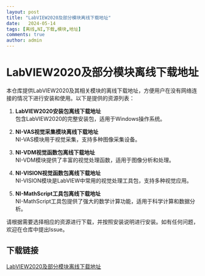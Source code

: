 ```yaml
---
layout: post
title: "LabVIEW2020及部分模块离线下载地址"
date:   2024-05-14
tags: [离线,NI,下载,模块,地址]
comments: true
author: admin
---
```

# LabVIEW2020及部分模块离线下载地址

本仓库提供LabVIEW2020及其相关模块的离线下载地址，方便用户在没有网络连接的情况下进行安装和使用。以下是提供的资源列表：

1. **LabVIEW2020安装包离线下载地址**  
   包含LabVIEW2020的完整安装包，适用于Windows操作系统。

2. **NI-VAS视觉采集模块离线下载地址**  
   NI-VAS模块用于视觉采集，支持多种图像采集设备。

3. **NI-VDM视觉函数包离线下载地址**  
   NI-VDM模块提供了丰富的视觉处理函数，适用于图像分析和处理。

4. **NI-VISION视觉函数包离线下载地址**  
   NI-VISION模块是LabVIEW中常用的视觉处理工具包，支持多种视觉应用。

5. **NI-MathScript工具包离线下载地址**  
   NI-MathScript工具包提供了强大的数学计算功能，适用于科学计算和数据分析。

请根据需要选择相应的资源进行下载，并按照安装说明进行安装。如有任何问题，欢迎在仓库中提出Issue。

## 下载链接

[LabVIEW2020及部分模块离线下载地址](https://pan.quark.cn/s/0a7fdedaee36)